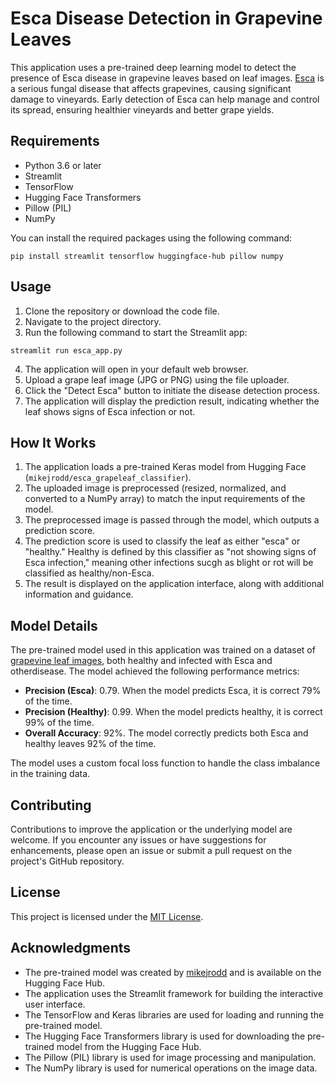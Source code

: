 # Esca Disease Detection in Grapevine Leaves

This application uses a pre-trained deep learning model to detect the presence of Esca disease in grapevine leaves based on leaf images. [Esca](https://ipm.ucanr.edu/agriculture/grape/esca-black-measles/#gsc.tab=0) is a serious fungal disease that affects grapevines, causing significant damage to vineyards. Early detection of Esca can help manage and control its spread, ensuring healthier vineyards and better grape yields.

## Requirements

- Python 3.6 or later
- Streamlit
- TensorFlow
- Hugging Face Transformers
- Pillow (PIL)
- NumPy

You can install the required packages using the following command:
```
pip install streamlit tensorflow huggingface-hub pillow numpy
```

## Usage

1. Clone the repository or download the code file.
2. Navigate to the project directory.
3. Run the following command to start the Streamlit app:
```
streamlit run esca_app.py
```

4. The application will open in your default web browser.
5. Upload a grape leaf image (JPG or PNG) using the file uploader.
6. Click the "Detect Esca" button to initiate the disease detection process.
7. The application will display the prediction result, indicating whether the leaf shows signs of Esca infection or not.

## How It Works

1. The application loads a pre-trained Keras model from Hugging Face (`mikejrodd/esca_grapeleaf_classifier`).
2. The uploaded image is preprocessed (resized, normalized, and converted to a NumPy array) to match the input requirements of the model.
3. The preprocessed image is passed through the model, which outputs a prediction score.
4. The prediction score is used to classify the leaf as either "esca" or "healthy." Healthy is defined by this classifier as "not showing signs of Esca infection," meaning other infections sucgh as blight or rot will be classified as healthy/non-Esca.
5. The result is displayed on the application interface, along with additional information and guidance.

## Model Details

The pre-trained model used in this application was trained on a dataset of [grapevine leaf images](https://www.kaggle.com/datasets/rm1000/grape-disease-dataset-original), both healthy and infected with Esca and otherdisease. The model achieved the following performance metrics:

- **Precision (Esca)**: 0.79. When the model predicts Esca, it is correct 79% of the time.
- **Precision (Healthy)**: 0.99. When the model predicts healthy, it is correct 99% of the time.
- **Overall Accuracy**: 92%. The model correctly predicts both Esca and healthy leaves 92% of the time.

The model uses a custom focal loss function to handle the class imbalance in the training data.

## Contributing

Contributions to improve the application or the underlying model are welcome. If you encounter any issues or have suggestions for enhancements, please open an issue or submit a pull request on the project's GitHub repository.

## License

This project is licensed under the [MIT License](LICENSE).

## Acknowledgments

- The pre-trained model was created by [mikejrodd](https://huggingface.co/mikejrodd) and is available on the Hugging Face Hub.
- The application uses the Streamlit framework for building the interactive user interface.
- The TensorFlow and Keras libraries are used for loading and running the pre-trained model.
- The Hugging Face Transformers library is used for downloading the pre-trained model from the Hugging Face Hub.
- The Pillow (PIL) library is used for image processing and manipulation.
- The NumPy library is used for numerical operations on the image data.
